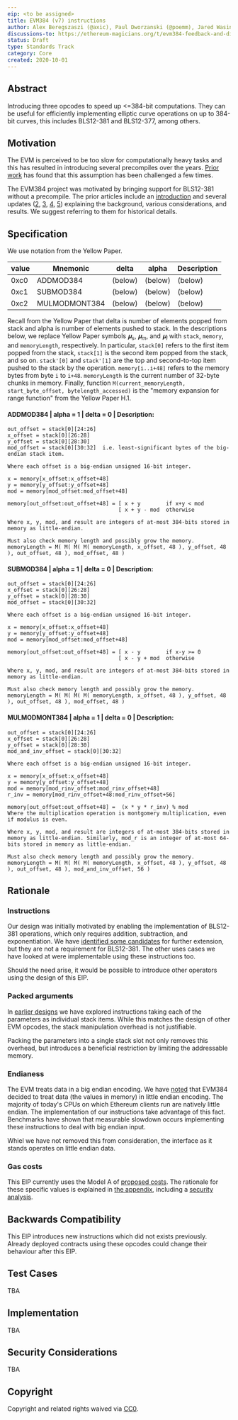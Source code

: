 ```yaml
---
eip: <to be assigned>
title: EVM384 (v7) instructions
author: Alex Beregszaszi (@axic), Paul Dworzanski (@poemm), Jared Wasinger (@jwasinger), Casey Detrio (@cdetrio), Paweł Bylica (@chfast)
discussions-to: https://ethereum-magicians.org/t/evm384-feedback-and-discussion/4533
status: Draft
type: Standards Track
category: Core
created: 2020-10-01
---
```


## Abstract

Introducing three opcodes to speed up <=384-bit computations. They can be useful for efficiently implementing elliptic curve operations
on up to 384-bit curves, this includes BLS12-381 and BLS12-377, among others.

## Motivation

The EVM is perceived to be too slow for computationally heavy tasks and this has resulted in introducing several precompiles over the years.
[Prior work](https://notes.ethereum.org/@axic/evm384#History-of-precompiles) has found that this assumption has been challenged a few times.

The EVM384 project was motivated by bringing support for BLS12-381 without a precompile. The prior articles include an [introduction](https://notes.ethereum.org/@axic/evm384)
and several updates ([2](https://notes.ethereum.org/@poemm/evm384-interface-update), [3](https://notes.ethereum.org/@poemm/evm384-update3),
[4](https://notes.ethereum.org/@poemm/evm384-update4), [5](https://notes.ethereum.org/@poemm/evm384-update5)) explaining the background, various considerations,
and results. We suggest referring to them for historical details.

## Specification

We use notation from the Yellow Paper.

| value    | Mnemonic      | delta   | alpha   | Description|
| -------- | --------      | ---     | ---     | ---        |
| 0xc0     | ADDMOD384     | (below) | (below) | (below)    |
| 0xc1     | SUBMOD384     | (below) | (below) | (below)    |
| 0xc2     | MULMODMONT384 | (below) | (below) | (below)    |

Recall from the Yellow Paper that delta is number of elements popped from stack and alpha is number of elements pushed to stack.
In the descriptions below, we replace Yellow Paper symbols $𝛍_s$, $𝛍_m$, and $𝛍_i$ with `stack`, `memory`, and `memoryLength`, respectively.
In particular, `stack[0]` refers to the first item popped from the stack, `stack[1]` is the second item popped from the stack, and so on.
`stack'[0]` and `stack'[1]` are the top and second-to-top item pushed to the stack by the operation. `memory[i..i+48]` refers to the memory
bytes from byte `i` to `i+48`. `memoryLength` is the current number of 32-byte chunks in memory.
Finally, function `M(current_memoryLength, start_byte_offset, bytelength_accessed)` is the "memory expansion for range function" from the Yellow Paper H.1. 

#### ADDMOD384 | alpha = 1 | delta = 0 | Description:
```
out_offset = stack[0][24:26]
x_offset = stack[0][26:28]
y_offset = stack[0][28:30]
mod_offset = stack[0][30:32]  i.e. least-significant bytes of the big-endian stack item.

Where each offset is a big-endian unsigned 16-bit integer.

x = memory[x_offset:x_offset+48]
y = memory[y_offset:y_offset+48]
mod = memory[mod_offset:mod_offset+48]

memory[out_offset:out_offset+48] = [ x + y        if x+y < mod
                                   [ x + y - mod  otherwise

Where x, y, mod, and result are integers of at-most 384-bits stored in memory as little-endian.

Must also check memory length and possibly grow the memory.
memoryLength = M( M( M( M( memoryLength, x_offset, 48 ), y_offset, 48 ), out_offset, 48 ), mod_offset, 48 )
```

#### SUBMOD384 | alpha = 1 | delta = 0 | Description:
```
out_offset = stack[0][24:26]
x_offset = stack[0][26:28]
y_offset = stack[0][28:30]
mod_offset = stack[0][30:32]

Where each offset is a big-endian unsigned 16-bit integer.

x = memory[x_offset:x_offset+48]
y = memory[y_offset:y_offset+48]
mod = memory[mod_offset:mod_offset+48]

memory[out_offset:out_offset+48] = [ x - y        if x-y >= 0
                                   [ x - y + mod  otherwise

Where x, y, mod, and result are integers of at-most 384-bits stored in memory as little-endian.

Must also check memory length and possibly grow the memory.
memoryLength = M( M( M( M( memoryLength, x_offset, 48 ), y_offset, 48 ), out_offset, 48 ), mod_offset, 48 )
```

#### MULMODMONT384 | alpha = 1 | delta = 0 | Description:
```
out_offset = stack[0][24:26]
x_offset = stack[0][26:28]
y_offset = stack[0][28:30]
mod_and_inv_offset = stack[0][30:32]

Where each offset is a big-endian unsigned 16-bit integer.

x = memory[x_offset:x_offset+48]
y = memory[y_offset:y_offset+48]
mod = memory[mod_rinv_offset:mod_rinv_offset+48]
r_inv = memory[mod_rinv_offset+48:mod_rinv_offset+56]

memory[out_offset:out_offset+48] =  (x * y * r_inv) % mod
Where the multiplication operation is montgomery multiplication, even if modulus is even.

Where x, y, mod, and result are integers of at-most 384-bits stored in memory as little-endian. Similarly, mod_r is an integer of at-most 64-bits stored in memory as little-endian.

Must also check memory length and possibly grow the memory.
memoryLength = M( M( M( M( memoryLength, x_offset, 48 ), y_offset, 48 ), out_offset, 48 ), mod_and_inv_offset, 56 )
```

## Rationale

### Instructions

Our design was initially motivated by enabling the implementation of BLS12-381 operations, which only requires addition, subtraction, and exponentiation.
We have [identified some candidates](https://notes.ethereum.org/@poemm/evm384-update5#INVERSEMOD384-and-SQUAREROOTMOD384) for further extension, but they
are not a requirement for BLS12-381. The other uses cases we have looked at were implementable using these instructions too. 

Should the need arise, it would be possible to introduce other operators using the design of this EIP.

### Packed arguments

In [earlier designs](https://notes.ethereum.org/@poemm/evm384-interface-update) we have explored instructions taking each of the parameters as individual stack items.
While this matches the design of other EVM opcodes, the stack manipulation overhead is not justifiable. 

Packing the parameters into a single stack slot not only removes this overhead, but introduces a beneficial restriction by limiting the addressable memory.

### Endianess

The EVM treats data in a big endian encoding. We have [noted](https://notes.ethereum.org/@poemm/evm384-interface-update#Conclusion-and-Next-Steps) that EVM384 decided
to treat data (the values in memory) in little endian encoding. The majority of today's CPUs on which Ethereum clients run are natively little endian. The implementation
of our instructions take advantage of this fact. Benchmarks have shown that measurable slowdown occurs implementing these instructions to deal with big endian input.

Whiel we have not removed this from consideration, the interface as it stands operates on little endian data.

### Gas costs

This EIP currently uses the Model A of [proposed costs](https://notes.ethereum.org/@poemm/evm384-update5#Proposed-EVM384-Gas-Costs). The rationale 
for these specific values is explained in [the appendix](https://notes.ethereum.org/@poemm/evm384-update5#Appendix-A-Model-A-%E2%80%94-The-BaseOperation-Gas-Model),
including a [security analysis](https://notes.ethereum.org/@poemm/EVM384SecurityAnalysis).

## Backwards Compatibility

This EIP introduces new instructions which did not exists previously. Already deployed contracts using these opcodes could change their behaviour after this EIP.

## Test Cases

TBA

## Implementation

TBA

## Security Considerations

TBA

## Copyright

Copyright and related rights waived via [CC0](https://creativecommons.org/publicdomain/zero/1.0/).
